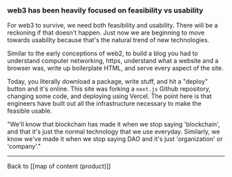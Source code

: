 ### web3 has been heavily focused on feasibility vs usability

For web3 to survive, we need both feasibility and usability. There will be a reckoning if that doesn't happen. Just now we are beginning to move towards usability because that's the natural trend of new technologies.

Similar to the early conceptions of web2, to build a blog you had to understand computer networking, https, understand what a website and a browser was, write up boilerplate HTML, and serve every aspect of the site.

Today, you literally download a package, write stuff, and hit a "deploy" button and it's online. This site was forking a `next.js` Github repository, changing some code, and deploying using Vercel. The point here is that engineers have built out all the infrastructure necessary to make the feasible usable.

"We'll know that blockchain has made it when we stop saying 'blockchain', and that it's just the normal technology that we use everyday. Similarly, we know we've made it when we stop saying DAO and it's just 'organization' or 'company'."

---

Back to [[map of content (product)]]